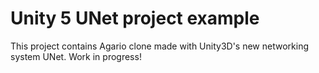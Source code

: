 # Unity 5 UNet project example 

This project contains Agario clone made with Unity3D's new networking system UNet. Work in progress!